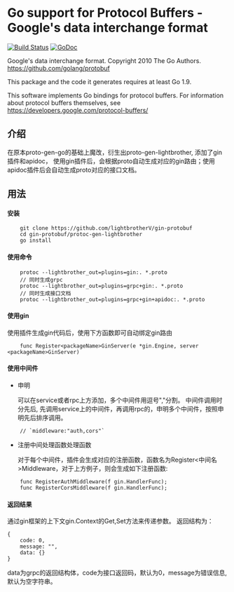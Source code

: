 # Go support for Protocol Buffers - Google's data interchange format

[![Build Status](https://travis-ci.org/golang/protobuf.svg?branch=master)](https://travis-ci.org/golang/protobuf)
[![GoDoc](https://godoc.org/github.com/golang/protobuf?status.svg)](https://godoc.org/github.com/golang/protobuf)

Google's data interchange format.
Copyright 2010 The Go Authors.
https://github.com/golang/protobuf

This package and the code it generates requires at least Go 1.9.

This software implements Go bindings for protocol buffers.  For
information about protocol buffers themselves, see
	https://developers.google.com/protocol-buffers/

## 介绍 ##

在原本proto-gen-go的基础上魔改，衍生出proto-gen-lightbrother, 添加了gin插件和apidoc， 使用gin插件后，会根据proto自动生成对应的gin路由；使用apidoc插件后会自动生成proto对应的接口文档。

## 用法 ##

#### 安装
```
    git clone https://github.com/lightbrotherV/gin-protobuf
    cd gin-protobuf/protoc-gen-lightbrother
    go install
```
#### 使用命令
```
    protoc --lightbrother_out=plugins=gin:. *.proto
    // 同时生成grpc
    protoc --lightbrother_out=plugins=grpc+gin:. *.proto
    // 同时生成接口文档
    protoc --lightbrother_out=plugins=grpc+gin+apidoc:. *.proto
```
#### 使用gin
使用插件生成gin代码后，使用下方函数即可自动绑定gin路由
```golang
    func Register<packageName>GinServer(e *gin.Engine, server <packageName>GinServer)
```

#### 使用中间件
- 申明

    可以在service或者rpc上方添加，多个中间件用逗号","分割。
    中间件调用时分先后, 先调用service上的中间件，再调用rpc的，申明多个中间件，按照申明先后排序调用。
``` golang
    // `middleware:"auth,cors"`
```

- 注册中间处理函数处理函数

    对于每个中间件，插件会生成对应的注册函数，函数名为Register<中间名>Middleware，对于上方例子，则会生成如下注册函数:
```golang
    func RegisterAuthMiddleware(f gin.HandlerFunc);
    func RegisterCorsMiddleware(f gin.HandlerFunc);
```

#### 返回结果
通过gin框架的上下文gin.Context的Get,Set方法来传递参数。
返回结构为：
```
{
    code: 0,
    message: "",
    data: {}
}
```

data为grpc的返回结构体，code为接口返回码，默认为0，message为错误信息,默认为空字符串。
